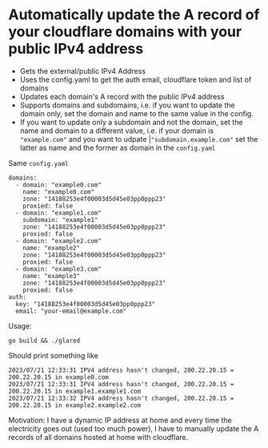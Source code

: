 # Automatically update the A record of your cloudflare domains with your public IPv4 address

- Gets the external/public IPv4 Address
- Uses the config.yaml to get the auth email, cloudflare token and list of
  domains
- Updates each domain's A record with the public IPv4 address
- Supports domains and subdomains, i.e. if you want to update the domain only, set the domain and name to the same value in the config.
- If you want to update only a subdomain and not the domain, set the name and domain to a different value, i.e. if your domain is `"example.com"` and you want to udpate |`"subdomain.example.com"` set the latter as name and the former as domain in the `config.yaml`

Same `config.yaml`

```
domains:
  - domain: "example0.com"
    name: "example0.com"
    zone: "14188253e4f00003d5d45e03pp0ppp23"
    proxied: false
  - domain: "example1.com"
    subdomain: "example1"
    zone: "14188253e4f00003d5d45e03pp0ppp23"
    proxied: false
  - domain: "example2.com"
    name: "example2"
    zone: "14188253e4f00003d5d45e03pp0ppp23"
    proxied: false
  - domain: "example3.com"
    name: "example3"
    zone: "14188253e4f00003d5d45e03pp0ppp23"
    proxied: false
auth:
  key: "14188253e4f00003d5d45e03pp0ppp23"
  email: "your-email@example.com"
```

Usage:

`go build && ./glared`

Should print something like

```
2023/07/21 12:33:31 IPV4 address hasn't changed, 200.22.20.15 = 200.22.20.15 in example0.com
2023/07/21 12:33:31 IPV4 address hasn't changed, 200.22.20.15 = 200.22.20.15 in example1.example1.com
2023/07/21 12:33:32 IPV4 address hasn't changed, 200.22.20.15 = 200.22.20.15 in example2.example2.com
```

Motivation: I have a dynamic IP address at home and every time the electricity
goes out (used too much power), I have to manually update the A records of all
domains hosted at home with cloudflare.
